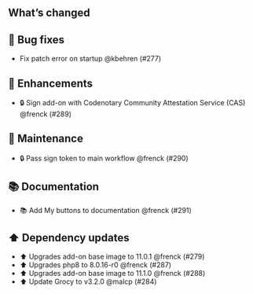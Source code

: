 ## What’s changed

## 🐛 Bug fixes

- Fix patch error on startup @kbehren (#277)

## 🚀 Enhancements

- 🔒 Sign add-on with Codenotary Community Attestation Service (CAS) @frenck (#289)

## 🧰 Maintenance

- 🔒 Pass sign token to main workflow @frenck (#290)

## 📚 Documentation

- 📚 Add My buttons to documentation @frenck (#291)

## ⬆️ Dependency updates

- ⬆️ Upgrades add-on base image to 11.0.1 @frenck (#279)
- ⬆️ Upgrades php8 to 8.0.16-r0 @frenck (#287)
- ⬆️ Upgrades add-on base image to 11.1.0 @frenck (#288)
- ⬆️ Update Grocy to v3.2.0 @malcp (#284)

